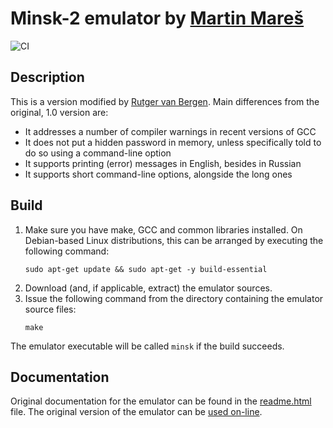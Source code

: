 # Minsk-2 emulator by [Martin Mareš](https://github.com/gollux)
![CI](https://github.com/rbergen/minsk/actions/workflows/CI.yml/badge.svg)

## Description
This is a version modified by [Rutger van Bergen](https://github.com/rbergen). Main differences from the original, 1.0 version are:
- It addresses a number of compiler warnings in recent versions of GCC
- It does not put a hidden password in memory, unless specifically told to do so using a command-line option
- It supports printing (error) messages in English, besides in Russian
- It supports short command-line options, alongside the long ones

## Build
1. Make sure you have make, GCC and common libraries installed. On Debian-based Linux distributions, this can be arranged by executing the following command:
   ```
   sudo apt-get update && sudo apt-get -y build-essential
   ```
2. Download (and, if applicable, extract) the emulator sources.
3. Issue the following command from the directory containing the emulator source files:
   ```
   make
   ```

The emulator executable will be called `minsk` if the build succeeds.

## Documentation
Original documentation for the emulator can be found in the [readme.html](https://htmlpreview.github.io/?https://github.com/rbergen/minsk/blob/master/readme.html) file. The original version of the emulator can be [used on-line](https://mj.ucw.cz/minsk/).

